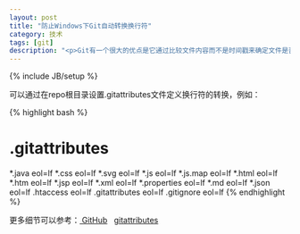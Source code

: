 ```yaml
---
layout: post
title: "防止Windows下Git自动转换换行符"
category: 技术
tags: [git]
description: "<p>Git有一个很大的优点是它通过比较文件内容而不是时间戳来确定文件是否有更新。Windows下Git会默认将LF换行符替换为CRLF，当有时需要比较UNIX开发人员传来的文件时，就会因为换行符的不同而无法判断代码差异。</p>"
---
```

{% include JB/setup %}

可以通过在repo根目录设置.gitattributes文件定义换行符的转换，例如：

{% highlight bash %}
# .gitattributes
*.java eol=lf
*.css eol=lf
*.svg eol=lf
*.js eol=lf
*.js.map eol=lf
*.html eol=lf
*.htm eol=lf
*.jsp eol=lf
*.xml eol=lf
*.properties eol=lf
*.md eol=lf
*.json eol=lf
.htaccess eol=lf
.gitattributes eol=lf
.gitignore eol=lf
{% endhighlight %}

更多细节可以参考：[<i class="icon-share"></i> GitHub](https://help.github.com/articles/dealing-with-line-endings) &nbsp; [<i class="icon-share"></i> gitattributes](http://git-scm.com/docs/gitattributes)

